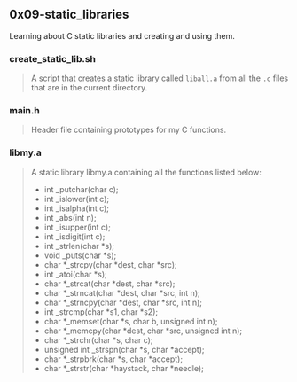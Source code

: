 ## 0x09-static_libraries
Learning about C static libraries and creating and using them.


### create_static_lib.sh
> A script that creates a static library called `liball.a` from all the `.c` files that are in the current directory.

### main.h
> Header file containing prototypes for my C functions.

### libmy.a
> A static library libmy.a containing all the functions listed below:
> * int _putchar(char c);
> * int _islower(int c);
> * int _isalpha(int c);
> * int _abs(int n);
> * int _isupper(int c);
> * int _isdigit(int c);
> * int _strlen(char *s);
> * void _puts(char *s);
> * char *_strcpy(char *dest, char *src);
> * int _atoi(char *s);
> * char *_strcat(char *dest, char *src);
> * char *_strncat(char *dest, char *src, int n);
> * char *_strncpy(char *dest, char *src, int n);
> * int _strcmp(char *s1, char *s2);
> * char *_memset(char *s, char b, unsigned int n);
> * char *_memcpy(char *dest, char *src, unsigned int n);
> * char *_strchr(char *s, char c);
> * unsigned int _strspn(char *s, char *accept);
> * char *_strpbrk(char *s, char *accept);
> * char *_strstr(char *haystack, char *needle);

